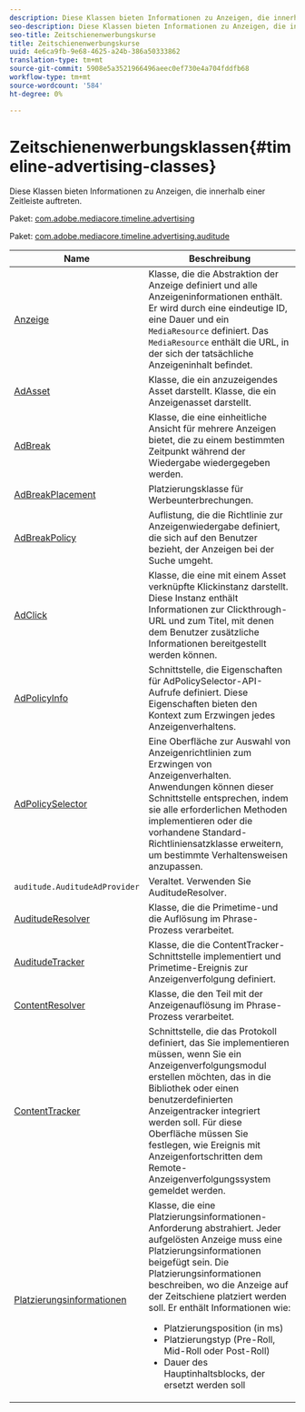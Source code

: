 ```yaml
---
description: Diese Klassen bieten Informationen zu Anzeigen, die innerhalb einer Zeitleiste auftreten.
seo-description: Diese Klassen bieten Informationen zu Anzeigen, die innerhalb einer Zeitleiste auftreten.
seo-title: Zeitschienenwerbungskurse
title: Zeitschienenwerbungskurse
uuid: 4e6ca9fb-9e68-4625-a24b-386a50333862
translation-type: tm+mt
source-git-commit: 5908e5a3521966496aeec0ef730e4a704fddfb68
workflow-type: tm+mt
source-wordcount: '584'
ht-degree: 0%

---
```



# Zeitschienenwerbungsklassen{#timeline-advertising-classes}

Diese Klassen bieten Informationen zu Anzeigen, die innerhalb einer Zeitleiste auftreten.

Paket: [com.adobe.mediacore.timeline.advertising](https://help.adobe.com/en_US/primetime/api/psdk/javadoc_1.4/com/adobe/mediacore/timeline/advertising/package-summary.html)

Paket: [com.adobe.mediacore.timeline.advertising.auditude](https://help.adobe.com/en_US/primetime/api/psdk/javadoc_1.4/com/adobe/mediacore/timeline/advertising/auditude/package-summary.html)

| Name | Beschreibung |
|--- |--- |
| [Anzeige](https://help.adobe.com/en_US/primetime/api/psdk/javadoc_1.4/com/adobe/mediacore/timeline/advertising/Ad.html) | Klasse, die die Abstraktion der Anzeige definiert und alle Anzeigeninformationen enthält. Er wird durch eine eindeutige ID, eine Dauer und ein `MediaResource` definiert. Das `MediaResource` enthält die URL, in der sich der tatsächliche Anzeigeninhalt befindet. |
| [AdAsset](https://help.adobe.com/en_US/primetime/api/psdk/javadoc_1.4/com/adobe/mediacore/timeline/advertising/AdAsset.html) | Klasse, die ein anzuzeigendes Asset darstellt. Klasse, die ein Anzeigenasset darstellt. |
| [AdBreak](https://help.adobe.com/en_US/primetime/api/psdk/javadoc_1.4/com/adobe/mediacore/timeline/advertising/AdBreak.html) | Klasse, die eine einheitliche Ansicht für mehrere Anzeigen bietet, die zu einem bestimmten Zeitpunkt während der Wiedergabe wiedergegeben werden. |
| [AdBreakPlacement](https://help.adobe.com/en_US/primetime/api/psdk/javadoc_1.4/com/adobe/mediacore/timeline/advertising/AdBreakPlacement.html) | Platzierungsklasse für Werbeunterbrechungen. |
| [AdBreakPolicy](https://help.adobe.com/en_US/primetime/api/psdk/javadoc_1.4/com/adobe/mediacore/timeline/advertising/AdBreakPolicy.html) | Auflistung, die die Richtlinie zur Anzeigenwiedergabe definiert, die sich auf den Benutzer bezieht, der Anzeigen bei der Suche umgeht. |
| [AdClick](https://help.adobe.com/en_US/primetime/api/psdk/javadoc_1.4/com/adobe/mediacore/timeline/advertising/AdClick.html) | Klasse, die eine mit einem Asset verknüpfte Klickinstanz darstellt. Diese Instanz enthält Informationen zur Clickthrough-URL und zum Titel, mit denen dem Benutzer zusätzliche Informationen bereitgestellt werden können. |
| [AdPolicyInfo](https://help.adobe.com/en_US/primetime/api/psdk/javadoc_1.4/com/adobe/mediacore/timeline/advertising/AdPolicyInfo.html) | Schnittstelle, die Eigenschaften für AdPolicySelector-API-Aufrufe definiert. Diese Eigenschaften bieten den Kontext zum Erzwingen jedes Anzeigenverhaltens. |
| [AdPolicySelector](https://help.adobe.com/en_US/primetime/api/psdk/javadoc_1.4/com/adobe/mediacore/timeline/advertising/AdPolicySelector.html) | Eine Oberfläche zur Auswahl von Anzeigenrichtlinien zum Erzwingen von Anzeigenverhalten. Anwendungen können dieser Schnittstelle entsprechen, indem sie alle erforderlichen Methoden implementieren oder die vorhandene Standard-Richtliniensatzklasse erweitern, um bestimmte Verhaltensweisen anzupassen. |
| `auditude.AuditudeAdProvider` | Veraltet. Verwenden Sie AuditudeResolver. |
| [AuditudeResolver](https://help.adobe.com/en_US/primetime/api/psdk/javadoc_1.4/com/adobe/mediacore/timeline/advertising/auditude/AuditudeResolver.html) | Klasse, die die Primetime-und die Auflösung im Phrase-Prozess verarbeitet. |
| [AuditudeTracker](https://help.adobe.com/en_US/primetime/api/psdk/javadoc_1.4/com/adobe/mediacore/timeline/advertising/auditude/AuditudeTracker.html) | Klasse, die die ContentTracker-Schnittstelle implementiert und Primetime-Ereignis zur Anzeigenverfolgung definiert. |
| [ContentResolver](https://help.adobe.com/en_US/primetime/api/psdk/javadoc_1.4/com/adobe/mediacore/timeline/advertising/ContentResolver.html) | Klasse, die den Teil mit der Anzeigenauflösung im Phrase-Prozess verarbeitet. |
| [ContentTracker](https://help.adobe.com/en_US/primetime/api/psdk/javadoc_1.4/com/adobe/mediacore/timeline/advertising/ContentTracker.html) | Schnittstelle, die das Protokoll definiert, das Sie implementieren müssen, wenn Sie ein Anzeigenverfolgungsmodul erstellen möchten, das in die Bibliothek oder einen benutzerdefinierten Anzeigentracker integriert werden soll. Für diese Oberfläche müssen Sie festlegen, wie Ereignis mit Anzeigenfortschritten dem Remote-Anzeigenverfolgungssystem gemeldet werden. |
| [Platzierungsinformationen](https://help.adobe.com/en_US/primetime/api/psdk/javadoc_1.4/com/adobe/mediacore/timeline/advertising/PlacementInformation.html) | Klasse, die eine Platzierungsinformationen-Anforderung abstrahiert. Jeder aufgelösten Anzeige muss eine Platzierungsinformationen beigefügt sein. Die Platzierungsinformationen beschreiben, wo die Anzeige auf der Zeitschiene platziert werden soll. Er enthält Informationen wie: <ul><li>Platzierungsposition (in ms) </li><li>Platzierungstyp (Pre-Roll, Mid-Roll oder Post-Roll) </li><li>Dauer des Hauptinhaltsblocks, der ersetzt werden soll</li></ul> |
